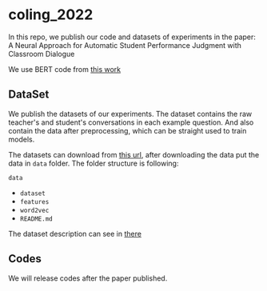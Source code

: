 # coling_2022

In this repo, we publish our code and datasets of experiments in the paper: A Neural Approach for Automatic Student Performance Judgment with Classroom Dialogue

We use BERT code from [this work](https://github.com/GeorgeLuImmortal/Hierarchical-BERT-Model-with-Limited-Labelled-Data)


## DataSet 

We publish the datasets of our experiments. The dataset contains the raw teacher's and student's conversations in each example question. And also contain the data after preprocessing, which can be straight used to train models.

The datasets can download from [this url](https://www.dropbox.com/s/6941wjt6aragodx/data.zip?dl=0), after downloading the data put the data in `data` folder. The folder structure is following:

`data`
- `dataset`
- `features`
- `word2vec`
- `README.md`

The dataset description can see in [there](data/README.md)

## Codes

We will release codes after the paper published.